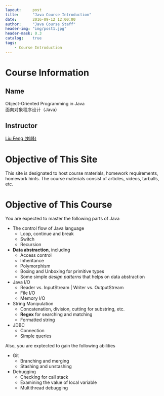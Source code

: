 ```yaml
---
layout:     post
title:      "Java Course Introduction"
date:       2016-09-12 12:00:00
author:     "Java Course Staff"
header-img: "img/post1.jpg"
header-mask: 0.3
catalog:    true
tags:
    - Course Introduction
---
```


# Course Information
## Name
Object-Oriented Programming in Java<br>
面向对象程序设计（Java）<br>
## Instructor
[Liu Feng (刘峰)](http://iss.whu.edu.cn/pages/home/teach.html?id=423)

# Objective of This Site
This site is designated to host course materials, homework requirements, homework hints. The course materials consist of articles, videos, tarballs, etc.

# Objective of This Course
You are expected to master the following parts of Java
* The control flow of Java language
	* Loop, continue and break
	* Switch
	* Recursion
* **Data abstraction**, including
	* Access control
	* Inheritance
	* Polymorphism
	* Boxing and Unboxing for primitive types
	* Some simple *design patterns* that helps on data abstraction
* Java I/O
	* Reader vs. InputStream | Writer vs. OutputStream
	* File I/O
	* Memory I/O
* String Manipulation
	* Concatenation, division, cutting for substring, etc.
	* **Regex** for searching and matching
	* Formatted string
* JDBC
	* Connection
	* Simple queries

Also, you are exptected to gain the following abilities
* Git
	* Branching and merging
	* Stashing and unstashing
* Debugging
	* Checking for call stack
	* Examining the value of local variable
	* Multithread debugging
